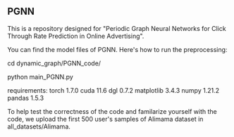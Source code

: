 ## PGNN


This is a repository designed for "Periodic Graph Neural Networks for Click Through Rate Prediction in Online Advertising".

You can find the model files of PGNN. Here's how to run the preprocessing:

cd dynamic_graph/PGNN_code/

python main_PGNN.py

requirements: torch 1.7.0 cuda 11.6 dgl 0.7.2 matplotlib 3.4.3 numpy 1.21.2 pandas 1.5.3

To help test the correctness of the code and familarize yourself with the code, we upload the first 500 user's samples of Alimama dataset in all_datasets/Alimama.
